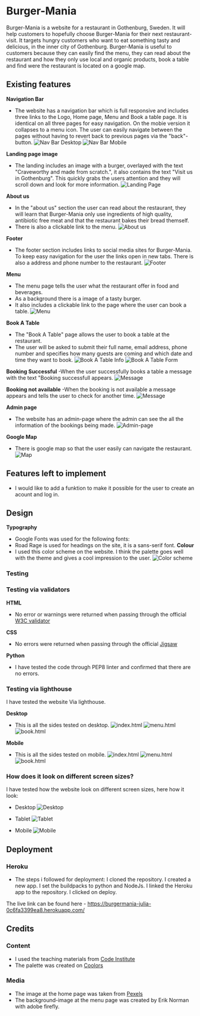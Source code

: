 # Burger-Mania

Burger-Mania is a website for a restaurant in Gothenburg, Sweden. It will help customers to hopefully choose Burger-Mania for their next restaurant-visit. It targets hungry customers who want to eat something tasty and delicious, in the inner city of Gothenburg. Burger-Mania is useful to customers because they can easily find the menu, they can read about the restaurant and how they only use local and organic products, book a table and find were the restaurant is located on a google map.

## Existing features

**Navigation Bar**

- The website has a navigation bar which is full responsive and includes three links to the Logo, Home page, Menu and Book a table page. It is identical on all three pages for easy navigation. On the mobie version it collapses to a menu icon.
  The user can easily navigate between the pages without having to revert back to previous pages via the "back"-button.
  ![Nav Bar Desktop](https://github.com/juliachelsie/burger-mania/blob/main/media/navbar_burger.PNG)
  ![Nav Bar Mobile](https://github.com/juliachelsie/burger-mania/blob/main/media/navbar_mobile.PNG)

**Landing page image**

- The landing includes an image with a burger, overlayed with the text "Craveworthy and made from scratch.", it also contains the text "Visit us in Gothenburg".
  This quickly grabs the users attention and they will scroll down and look for more information.
  ![Landing Page](https://github.com/juliachelsie/burger-mania/blob/main/media/landingpage_hamburger.PNG)

**About us**

- In the "about us" section the user can read about the restaurant, they will learn that Burger-Mania only use ingredients of high quality, antibiotic free meat and that the restaurant bakes their bread themself.
- There is also a clickable link to the menu.
  ![About us](https://github.com/juliachelsie/burger-mania/blob/main/media/about_burger.PNG)

**Footer**

- The footer section includes links to social media sites for Burger-Mania. To keep easy navigation for the user the links open in new tabs. There is also a address and phone number to the restaurant.
  ![Footer](https://github.com/juliachelsie/burger-mania/blob/main/media/footer-burgermania.PNG)

**Menu**

- The menu page tells the user what the restaurant offer in food and beverages.
- As a background there is a image of a tasty burger.
- It also includes a clickable link to the page where the user can book a table.
  ![Menu](https://github.com/juliachelsie/burger-mania/blob/main/media/burger_menu.PNG)

**Book A Table**

- The "Book A Table" page allows the user to book a table at the restaurant.
- The user will be asked to submit their full name, email address, phone number and specifies how many guests are coming and which date and time they want to book.
  ![Book A Table Info](https://github.com/juliachelsie/burger-mania/blob/main/media/booktableinfo.PNG)
  ![Book A Table Form](https://github.com/juliachelsie/burger-mania/blob/main/media/booktableform.PNG)

**Booking Successful**
-When the user successfully books a table a message with the text "Booking successfull appears.
![Message](https://github.com/juliachelsie/burger-mania/blob/main/media/success.PNG)

**Booking not available**
-When the booking is not available a message appears and tells the user to check for another time.
![Message](https://github.com/juliachelsie/burger-mania/blob/main/media/sorry.PNG)

**Admin page**

- The website has an admin-page where the admin can see the all the information of the bookings being made.
  ![Admin-page](https://github.com/juliachelsie/burger-mania/blob/main/media/djangoadmin.PNG)

**Google Map**

- There is google map so that the user easily can navigate the restaurant.
  ![Map](https://github.com/juliachelsie/burger-mania/blob/main/media/map_burger.PNG)

## Features left to implement

- I would like to add a funktion to make it possible for the user to create an acount and log in.

## Design

**Typography**

- Google Fonts was used for the following fonts:
- Road Rage is used for headings on the site, it is a sans-serif font.
  **Colour**
- I used this color scheme on the website. I think the palette goes well with the theme and gives a cool impression to the user.
  ![Color scheme](https://github.com/juliachelsie/burger-mania/blob/main/media/pallett_burger.PNG)

### Testing

### Testing via validators

**HTML**

- No error or warnings were returned when passing through the official [W3C validator](https://validator.w3.org/)

**CSS**

- No errors were returned when passing through the official [Jigsaw](https://github.com/juliachelsie/Memory-game/blob/main/media/cssvalidator.PNG)

**Python**

- I have tested the code through PEP8 linter and confirmed that there are no errors.

### Testing via lighthouse

I have tested the website Via lighthouse.

**Desktop**
- This is all the sides tested on desktop.
![index.html](https://github.com/juliachelsie/burger-mania/blob/main/media/lighthouse-index-laptop.PNG)
![menu.html](https://github.com/juliachelsie/burger-mania/blob/main/media/lighthouse-menu-laptop.PNG)
![book.html](https://github.com/juliachelsie/burger-mania/blob/main/media/lighthouse-form-laptop.PNG)


**Mobile**
- This is all the sides tested on mobile.
![index.html](https://github.com/juliachelsie/burger-mania/blob/main/media/lighthouse-index-mobile.PNG)
![menu.html](https://github.com/juliachelsie/burger-mania/blob/main/media/lighthouse-menu-mobile.PNG)
![book.html](https://github.com/juliachelsie/burger-mania/blob/main/media/lighthouse-form-mobile.PNG)

### How does it look on different screen sizes?

I have tested how the website look on different screen sizes, here how it look:

- Desktop
![Desktop](https://github.com/juliachelsie/burger-mania/blob/main/media/howitlookdesktop.PNG)

- Tablet
![Tablet](https://github.com/juliachelsie/burger-mania/blob/main/media/howitlooksipad.PNG)

- Mobile
![Mobile](https://github.com/juliachelsie/burger-mania/blob/main/media/howitlooksmobile.PNG)

## Deployment

### Heroku

- The steps i followed for deployment:
  I cloned the repository.
  I created a new app.
  I set the buildpacks to python and NodeJs.
  I linked the Heroku app to the repository.
  I clicked on deploy.

The live link can be found here - <https://burgermania-julia-0c6fa3399ea8.herokuapp.com/>

## Credits

### Content

- I used the teaching materials from [Code Institute](https://codeinstitute.net/se/)
- The palette was created on [Coolors](https://coolors.co/)

### Media

- The image at the home page was taken from [Pexels](https://www.pexels.com/sv-se/)
- The background-image at the menu page was created by Erik Norman with adobe firefly.
